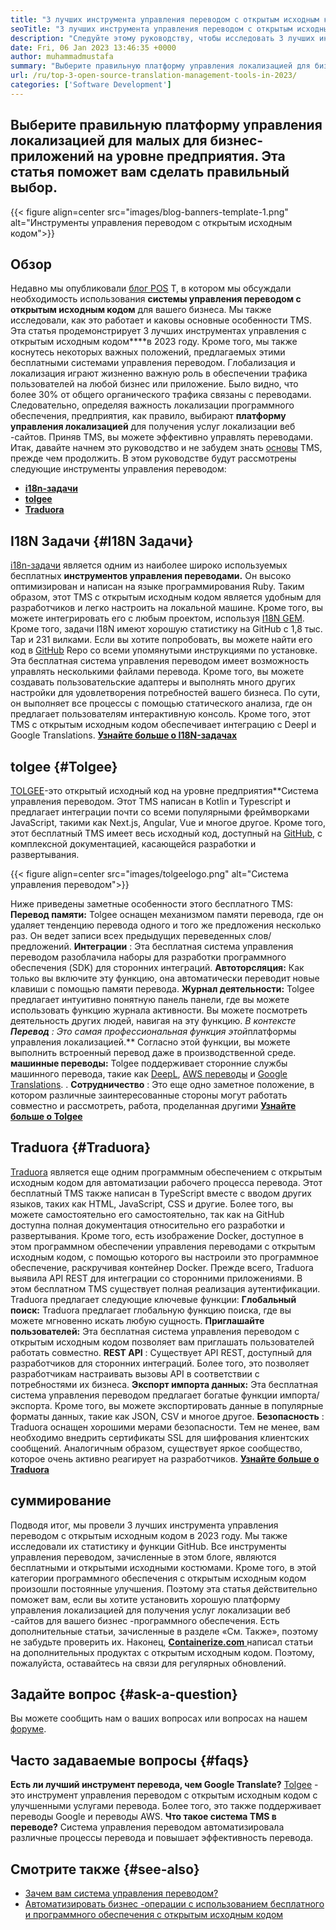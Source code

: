 ```yaml
---
title: "3 лучших инструмента управления переводом с открытым исходным кодом в 2023 году" 
seoTitle: "3 лучших инструмента управления переводом с открытым исходным кодом в 2023 году" 
description: "Следуйте этому руководству, чтобы исследовать 3 лучших инструментах управления переводом с открытым исходным кодом в 2023 году. Все 3 ТМ бесплатны и предлагают богатые функции для управления локализацией." 
date: Fri, 06 Jan 2023 13:46:35 +0000
author: muhammadmustafa
summary: "Выберите правильную платформу управления локализацией для бизнес-приложений на уровне предприятия. Эта статья поможет вам сделать правильный выбор." 
url: /ru/top-3-open-source-translation-management-tools-in-2023/
categories: ['Software Development']
---
```


## Выберите правильную платформу управления локализацией для малых для бизнес-приложений на уровне предприятия. Эта статья поможет вам сделать правильный выбор.

{{< figure align=center src="images/blog-banners-template-1.png" alt="Инструменты управления переводом с открытым исходным кодом">}}


## Обзор
Недавно мы опубликовали [блог POS][1] T, в котором мы обсуждали необходимость использования **системы управления переводом с открытым исходным кодом** для вашего бизнеса. Мы также исследовали, как это работает и каковы основные особенности TMS. Эта статья продемонстрирует 3 лучших инструментах управления с открытым исходным кодом****в 2023 году. Кроме того, мы также коснутесь некоторых важных положений, предлагаемых этими бесплатными системами управления переводом.
Глобализация и локализация играют жизненно важную роль в обеспечении трафика пользователей на любой бизнес или приложение. Было видно, что более 30% от общего органического трафика связаны с переводами. Следовательно, определяя важность локализации программного обеспечения, предприятия, как правило, выбирают **платформу управления локализацией** для получения услуг локализации веб -сайтов. Приняв TMS, вы можете эффективно управлять переводами. Итак, давайте начнем это руководство и не забудем знать [основы][1] TMS, прежде чем продолжить.
В этом руководстве будут рассмотрены следующие инструменты управления переводом:
* [ **i18n-задачи** ][2]
* [ **tolgee** ][3]
* **[Traduora][4]** 

## I18N Задачи {#I18N Задачи}

[i18n-задачи][5] является одним из наиболее широко используемых бесплатных **инструментов управления переводами.** Он высоко оптимизирован и написан на языке программирования Ruby. Таким образом, этот TMS с открытым исходным кодом является удобным для разработчиков и легко настроить на локальной машине. Кроме того, вы можете интегрировать его с любым проектом, используя [I18N GEM][6]. Кроме того, задачи I18N имеют хорошую статистику на GitHub с 1,8 тыс. Тар и 231 вилками.
Если вы хотите попробовать, вы можете найти его код в [GitHub][7] Repo со всеми упомянутыми инструкциями по установке. Эта бесплатная система управления переводом имеет возможность управлять несколькими файлами перевода. Кроме того, вы можете создавать пользовательские адаптеры и выполнять много других настройки для удовлетворения потребностей вашего бизнеса. По сути, он выполняет все процессы с помощью статического анализа, где он предлагает пользователям интерактивную консоль. Кроме того, этот TMS с открытым исходным кодом обеспечивает интеграцию с Deepl и Google Translations.
**[Узнайте больше о I18N-задачах][5]**

## **tolgee**  {#Tolgee}

[TOLGEE][8]-это открытый исходный код на уровне предприятия**Система управления переводом. Этот TMS написан в Kotlin и Typescript и предлагает интеграции почти со всеми популярными фреймворками JavaScript, такими как Next.js, Angular, Vue и многое другое. Кроме того, этот бесплатный TMS имеет весь исходный код, доступный на [GitHub][9], с комплексной документацией, касающейся разработки и развертывания.

{{< figure align=center src="images/tolgeelogo.png" alt="Система управления переводом">}}

Ниже приведены заметные особенности этого бесплатного TMS:
**Перевод памяти:**  Tolgee оснащен механизмом памяти перевода, где он удаляет тенденцию перевода одного и того же предложения несколько раз. Он ведет записи всех предыдущих переведенных слов/предложений.
**Интеграции** : Эта бесплатная система управления переводом разоблачила наборы для разработки программного обеспечения (SDK) для сторонних интеграций.
**Автоторсляция:**  Как только вы включите эту функцию, она автоматически переводит новые клавиши с помощью памяти перевода.
**Журнал деятельности:**  Tolgee предлагает интуитивно понятную панель панели, где вы можете использовать функцию журнала активности. Вы можете посмотреть деятельность других людей, навигая на эту функцию.
**В контексте* ***Перевод** : Это самая профессиональная функция этой**платформы управления локализацией.** Согласно этой функции, вы можете выполнить встроенный перевод даже в производственной среде.
**машинные переводы:**  Tolgee поддерживает сторонние службы машинного перевода, такие как [DeepL][10], [AWS переводы][11] и [Google Translations][12].
. **Сотрудничество** : Это еще одно заметное положение, в котором различные заинтересованные стороны могут работать совместно и рассмотреть, работа, проделанная другими
[ **Узнайте больше о Tolgee** ][8]

## **Traduora** {#Traduora}

[Traduora][13] является еще одним программным обеспечением с открытым исходным кодом для автоматизации рабочего процесса перевода. Этот бесплатный TMS также написан в TypeScript вместе с вводом других языков, таких как HTML, JavaScript, CSS и другие. Более того, вы можете самостоятельно его самостоятельно, так как на GitHub доступна полная документация относительно его разработки и развертывания. Кроме того, есть изображение Docker, доступное в этом программном обеспечении управления переводами с открытым исходным кодом, с помощью которого вы настроили это программное обеспечение, раскручивая контейнер Docker.
Прежде всего, Traduora выявила API REST для интеграции со сторонними приложениями. В этом бесплатном TMS существует полная реализация аутентификации.
Traduora предлагает следующие ключевые функции:
**Глобальный поиск:**  Traduora предлагает глобальную функцию поиска, где вы можете мгновенно искать любую сущность.
**Приглашайте пользователей:**  Эта бесплатная система управления переводом с открытым исходным кодом позволяет вам приглашать пользователей работать совместно.
**REST API** : Существует API REST, доступный для разработчиков для сторонних интеграций. Более того, это позволяет разработчикам настраивать вызовы API в соответствии с потребностями их бизнеса.
**Экспорт импорта данных:**  Эта бесплатная система управления переводом предлагает богатые функции импорта/экспорта. Кроме того, вы можете экспортировать данные в популярные форматы данных, такие как JSON, CSV и многое другое.
**Безопасность** : Traduora оснащен хорошими мерами безопасности. Тем не менее, вам необходимо внедрить сертификаты SSL для шифрования клиентских сообщений.
Аналогичным образом, существует яркое сообщество, которое очень активно реагирует на разработчиков.
**[Узнайте больше о Traduora][13]**

## суммирование
Подводя итог, мы провели 3 лучших инструмента управления переводом с открытым исходным кодом в 2023 году. Мы также исследовали их статистику и функции GitHub. Все инструменты управления переводом, зачисленные в этом блоге, являются бесплатными и открытыми исходными костюмами. Кроме того, в этой категории программного обеспечения с открытым исходным кодом произошли постоянные улучшения. Поэтому эта статья действительно поможет вам, если вы хотите установить хорошую платформу управления локализацией для получения услуг локализации веб -сайтов для вашего бизнес -программного обеспечения. Есть дополнительные статьи, зачисленные в разделе «См. Также», поэтому не забудьте проверить их.
Наконец, [ **Containerize.com** ][14] написал статьи на дополнительных продуктах с открытым исходным кодом. Поэтому, пожалуйста, оставайтесь на связи для регулярных обновлений.

## Задайте вопрос {#ask-a-question}

Вы можете сообщить нам о ваших вопросах или вопросах на нашем [форуме][15].

## Часто задаваемые вопросы {#faqs}

**Есть ли лучший инструмент перевода, чем Google Translate?** 
[Tolgee][8] - это инструмент управления переводом с открытым исходным кодом с улучшенными услугами перевода. Более того, это также поддерживает переводы Google и переводы AWS.
**Что такое система TMS в переводе?** 
Система управления переводом автоматизировала различные процессы перевода и повышает эффективность перевода.

## Смотрите также {#see-also}

  * [Зачем вам система управления переводом?][1]
  * [Автоматизировать бизнес -операции с использованием бесплатного и программного обеспечения с открытым исходным кодом][16]



[1]: https://blog.containerize.com/software-development/why-do-you-need-a-translation-management-system/
[2]: #i18n-tasks
[3]: #Tolgee
[4]: #Traduora
[5]: https://glebm.github.io/i18n-tasks/
[6]: https://github.com/svenfuchs/i18n
[7]: https://github.com/glebm/i18n-tasks
[8]: https://tolgee.io/
[9]: https://github.com/tolgee/tolgee-platform
[10]: https://www.deepl.com/en/translator
[11]: https://aws.amazon.com/translate/
[12]: https://translate.google.com/
[13]: https://traduora.co/
[14]: https://www.containerize.com/
[15]: https://forum.containerize.com/
[16]: https://blog.containerize.com/blogging/automate-business-operations-using-open-source-software/
